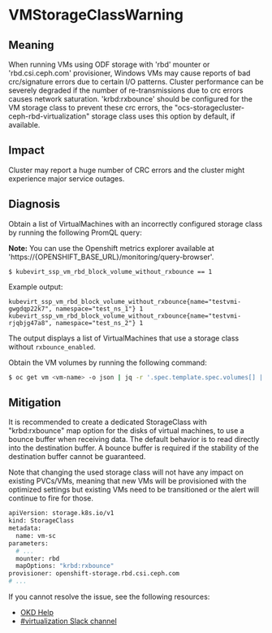 # VMStorageClassWarning

## Meaning

When running VMs using ODF storage with 'rbd' mounter or 'rbd.csi.ceph.com'
provisioner, Windows VMs may cause reports of bad crc/signature errors due to
certain I/O patterns. Cluster performance can be severely degraded if the number
of re-transmissions due to crc errors causes network saturation. 'krbd:rxbounce'
should be configured for the VM storage class to prevent these crc errors, the
"ocs-storagecluster-ceph-rbd-virtualization" storage class uses this option by
default, if available.

## Impact

Cluster may report a huge number of CRC errors and the cluster might experience
major service outages.

## Diagnosis

Obtain a list of VirtualMachines with an incorrectly configured storage class by
running the following PromQL query:

**Note:** You can use the Openshift metrics explorer available at
'https://{OPENSHIFT_BASE_URL}/monitoring/query-browser'.

```promql
$ kubevirt_ssp_vm_rbd_block_volume_without_rxbounce == 1
```

Example output:

```plaintext
kubevirt_ssp_vm_rbd_block_volume_without_rxbounce{name="testvmi-gwgdqp22k7", namespace="test_ns_1"} 1
kubevirt_ssp_vm_rbd_block_volume_without_rxbounce{name="testvmi-rjqbjg47a8", namespace="test_ns_2"} 1
```

The output displays a list of VirtualMachines that use a storage class without
`rxbounce_enabled`.

Obtain the VM volumes by running the following command:

```bash
$ oc get vm <vm-name> -o json | jq -r '.spec.template.spec.volumes[] | if .dataVolume then "DataVolume - " + .dataVolume.name elif .persistentVolumeClaim then "PersistentVolumeClaim - " + .persistentVolumeClaim.claimName else empty end'
```

## Mitigation

It is recommended to create a dedicated StorageClass with "krbd:rxbounce" map
option for the disks of virtual machines, to use a bounce buffer when receiving
data. The default behavior is to read directly into the destination buffer. A
bounce buffer is required if the stability of the destination buffer cannot be
guaranteed.

Note that changing the used storage class will not have any impact on existing
PVCs/VMs, meaning that new VMs will be provisioned with the optimized settings
but existing VMs need to be transitioned or the alert will continue to fire for
those.

```bash
apiVersion: storage.k8s.io/v1
kind: StorageClass
metadata:
  name: vm-sc
parameters:
  # ...
  mounter: rbd
  mapOptions: "krbd:rxbounce"
provisioner: openshift-storage.rbd.csi.ceph.com
# ...
```

If you cannot resolve the issue, see the following resources:

- [OKD Help](https://www.okd.io/help/)
- [#virtualization Slack channel](https://kubernetes.slack.com/channels/virtualization)
